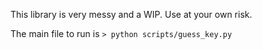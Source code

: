 This library is very messy and a WIP. Use at your own risk.

The main file to run is 
`> python scripts/guess_key.py`


